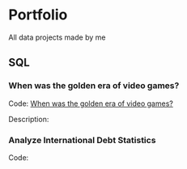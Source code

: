 # Portfolio
All data projects made by me


## SQL

### When was the golden era of video games?

Code: [When was the golden era of video games?](video_games.sql)

Description: 

### Analyze International Debt Statistics

Code: 
